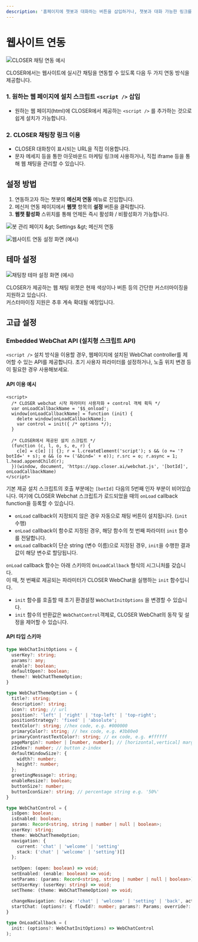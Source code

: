 ```yaml
---
description: '홈페이지에 챗봇과 대화하는 버튼을 삽입하거나, 챗봇과 대화 가능한 링크를 생성하는 방법을 확인하세요.'
---
```


# 웹사이트 연동

![CLOSER &#xCC44;&#xD305; &#xC5F0;&#xB3D9; &#xC608;&#xC2DC;](../../../.gitbook/assets/image%20%2835%29.png)

CLOSER에서는 웹사이트에 실시간 채팅을 연동할 수 있도록 다음 두 가지 연동 방식을 제공합니다.

### **1. 원하는 웹 페이지에 설치 스크립트 `<script />` 삽입**

* 원하는 웹 페이지\(html\)에 CLOSER에서 제공하는 `<script />` 를 추가하는 것으로 쉽게 설치가 가능합니다.

### **2. CLOSER 채팅창 링크 이용** 

* CLOSER 대화창이 표시되는 URL을 직접 이용합니다.
* 문자 메세지 등을 통한 아웃바운드 마케팅 링크에 사용하거나, 직접 iframe 등을 통해 웹 채팅을 관리할 수 있습니다.

## 설정 방법 <a id="configuration"></a>

1. 연동하고자 하는 챗봇의 **메신저 연동** 메뉴로 진입합니다.
2. 메신저 연동 페이지에서 **웹챗** 항목의 **설정** 버튼을 클릭합니다.
3. **웹챗 활성화** 스위치를 통해 언제든 즉시 활성화 / 비활성화가 가능합니다.

![&#xBD07; &#xAD00;&#xB9AC; &#xD398;&#xC774;&#xC9C0; &amp;gt; Settings &amp;gt; &#xBA54;&#xC2E0;&#xC800; &#xC5F0;&#xB3D9;](../../../.gitbook/assets/image%20%2824%29.png)

![&#xC6F9;&#xC0AC;&#xC774;&#xD2B8; &#xC5F0;&#xB3D9; &#xC124;&#xC815; &#xD654;&#xBA74; \(&#xC608;&#xC2DC;\)](../../../.gitbook/assets/image%20%2863%29.png)

## 테마 설정 <a id="theme"></a>

![&#xCC44;&#xD305;&#xCC3D; &#xD14C;&#xB9C8; &#xC124;&#xC815; &#xD654;&#xBA74; \(&#xC608;&#xC2DC;\)](../../../.gitbook/assets/image%20%2864%29.png)

CLOSER가 제공하는 웹 채팅 위젯은 현재 색상이나 버튼 등의 간단한 커스터마이징을 지원하고 있습니다.  
커스터마이징 지원은 추후 계속 확대될 예정입니다.

## 고급 설정 <a id="advanced"></a>

### Embedded WebChat API \(설치형 스크립트 API\) <a id="webchat-script-api"></a>

`<script />` 설치 방식을 이용할 경우, 웹페이지에 설치된 WebChat controller를 제어할 수 있는 API를 제공합니다. 초기 사용자 파라미터를 설정하거나, 노출 위치 변경 등이 필요한 경우 사용해보세요.  

#### API 이용 예시

```markup
<script>
  /* CLOSER webchat 시작 파라미터 사용자화 + control 객체 획득 */
  var onLoadCallbackName = '$$_onload';
  window[onLoadCallbackName] = function (init) {
    delete window[onLoadCallbackName];
    var control = init({ /* options */);
  }
  
  /* CLOSER에서 제공된 설치 스크립트 */
  (function (c, l, o, s, e, r) {
    c[e] = c[e] || {}; r = l.createElement('script'); s && (o += '?botId=' + s); e && (o += ('&bind=' + e)); r.src = o; r.async = 1; l.head.appendChild(r);
  })(window, document, 'https://app.closer.ai/webchat.js', '[botId]', onLoadCallbackName)
</script>

```

기본 제공 설치 스크립트의 호출 부분에는  `[botId]` 다음의 5번째 인자 부분이 비어있습니다.  여기에 CLOSER Webchat 스크립트가 로드되었을 때의 `onLoad` callback function을 등록할 수 있습니다.

* `onLoad` callback이 지정되지 않은 경우 자동으로 채팅 버튼이 설치됩니다. \(`init` 수행\)
* `onLoad` callback이 함수로 지정된 경우, 해당 함수의 첫 번째 파라미터 `init` 함수를 전달합니다.
* `onLoad` callback이 단순 string \(변수 이름\)으로 지정된 경우, `init`을 수행한 결과값이 해당 변수로 할당됩니다.

`onLoad` callback 함수는 아래 스키마의 `OnLoadCallback` 형식의 시그니처를 갖습니다.  
이 때, 첫 번째로 제공되는 파라미터가 CLOSER WebChat을 실행하는 `init` 함수입니다. 

* `init` 함수를 호출할 때 초기 환경설정 `WebChatInitOptions` 을 변경할 수 있습니다.
* `init` 함수의 반환값은 `WebChatControl`객체로, CLOSER WebChat의 동작 및 설정을 제어할 수 있습니다. 

#### API 타입 스키마

```typescript
type WebChatInitOptions = {
  userKey?: string;
  params?: any;
  enable?: boolean;
  defaultOpen?: boolean;
  theme?: WebChatThemeOption;
}

type WebChatThemeOption = {
  title?: string;
  description?: string;
  icon?: string; // url
  position?: 'left' | 'right' | 'top-left' | 'top-right';
  positionStrategy?: 'fixed' | 'absolute';
  textColor?: string; //hex code, e.g. #000000
  primaryColor?: string; // hex code, e.g. #3b80e0
  primaryContrastTextColor?: string; // ex code, e.g. #ffffff
  pageMargin?: number | [number, number]; // [horizontal,vertical] margin if provided in array
  zIndex?: number; // button z-index
  defaultWindowSize?: {
    width?: number;
    height?: number;
  };
  greetingMessage?: string;
  enableResize?: boolean;
  buttonSize?: number;
  buttonIconSize?: string; // percentage string e.g. '50%'
}

type WebChatControl = {
  isOpen: boolean;
  isEnabled: boolean;
  params: Record<string, string | number | null | boolean>;
  userKey: string;
  theme: WebChatThemeOption;
  navigation: { 
    current: 'chat' | 'welcome' | 'setting' 
    stack: ('chat' | 'welcome' | 'setting')[] 
  };
  
  setOpen: (open: boolean) => void;
  setEnabled: (enable: boolean) => void;
  setParams: (params: Record<string, string | number | null | boolean>) => void;
  setUserKey: (userKey: string) => void;
  setTheme: (theme: WebChatThemeOption) => void;
  
  changeNavigation: (view: 'chat' | 'welcome' | 'setting' | 'back', action?: 'push' | 'pop') => void;
  startChat: (options?: { flowId?: number; params?: Params; override?: boolean }) => void;
}

type OnLoadCallback = (
  init: (options?: WebChatInitOptions) => WebChatControl
);

```

